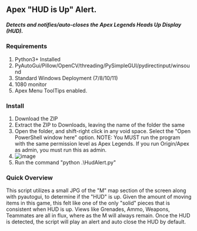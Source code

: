 ## Apex "HUD is Up" Alert.

##### Detects and notifies/auto-closes the Apex Legends Heads Up Display (HUD).

### Requirements
1) Python3+ Installed
2) PyAutoGui/Pillow/OpenCV/threading/PySimpleGUI/pydirectinput/winsound
3) Standard Windows Deployment (7/8/10/11)
4) 1080 monitor
5) Apex Menu ToolTips enabled.

### Install
1) Download the ZIP
2) Extract the ZIP to Downloads, leaving the name of the folder the same
3) Open the folder, and shift-right click in any void space. Select the "Open PowerShell window here" option.
  NOTE: You MUST run the program with the same permission level as Apex Legends. If you run Origin/Apex as admin, you must run this as admin.
4) ![image](https://user-images.githubusercontent.com/91140740/215049885-476ac2e3-1adc-4af9-836a-02babc6adeb0.png)
5) Run the command "python .\HudAlert.py"


### Quick Overview
This script utilizes a small JPG of the "M" map section of the screen along with pyautogui, to determine if the "HUD" is up. Given the amount of moving items in this game, this felt like one of the only "solid" pieces that is consistent when HUD is up. Views like Grenades, Ammo, Weapons, Teammates are all in flux, where as the M will always remain. Once the HUD is detected, the script will play an alert and auto close the HUD by default. 
